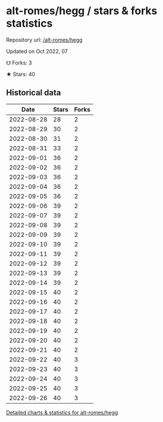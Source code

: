 # alt-romes/hegg / stars & forks statistics

Repository url: [/alt-romes/hegg](https://github.com/alt-romes/hegg)

Updated on Oct 2022, 07

☋ Forks: 3

★ Stars: 40

## Historical data
| Date | Stars | Forks |
|------|-------|-------|
| 2022-08-28 | 28 | 2 | 
| 2022-08-29 | 30 | 2 | 
| 2022-08-30 | 31 | 2 | 
| 2022-08-31 | 33 | 2 | 
| 2022-09-01 | 36 | 2 | 
| 2022-09-02 | 36 | 2 | 
| 2022-09-03 | 36 | 2 | 
| 2022-09-04 | 36 | 2 | 
| 2022-09-05 | 36 | 2 | 
| 2022-09-06 | 39 | 2 | 
| 2022-09-07 | 39 | 2 | 
| 2022-09-08 | 39 | 2 | 
| 2022-09-09 | 39 | 2 | 
| 2022-09-10 | 39 | 2 | 
| 2022-09-11 | 39 | 2 | 
| 2022-09-12 | 39 | 2 | 
| 2022-09-13 | 39 | 2 | 
| 2022-09-14 | 39 | 2 | 
| 2022-09-15 | 40 | 2 | 
| 2022-09-16 | 40 | 2 | 
| 2022-09-17 | 40 | 2 | 
| 2022-09-18 | 40 | 2 | 
| 2022-09-19 | 40 | 2 | 
| 2022-09-20 | 40 | 2 | 
| 2022-09-21 | 40 | 2 | 
| 2022-09-22 | 40 | 3 | 
| 2022-09-23 | 40 | 3 | 
| 2022-09-24 | 40 | 3 | 
| 2022-09-25 | 40 | 3 | 
| 2022-09-26 | 40 | 3 | 


[Detailed charts & statistics for alt-romes/hegg](https://reviewgithub.com/rep/alt-romes/hegg)
